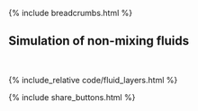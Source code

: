 {% include breadcrumbs.html %}

## Simulation of non-mixing fluids

<div class="header_line"><br/></div>

{% include_relative code/fluid_layers.html %}

<p style="clear: both;"></p>

{% include share_buttons.html %}


